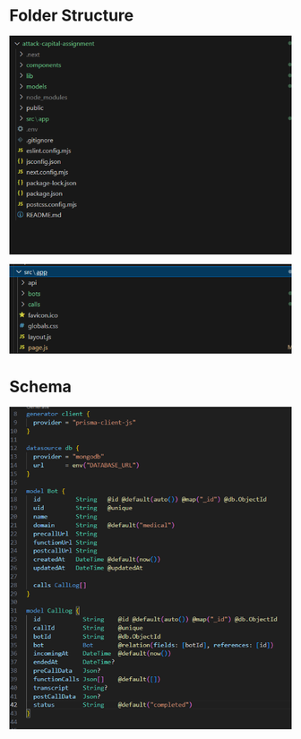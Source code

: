 # Folder Structure

![alt text](<Screenshot 2025-09-19 181208.png>)

![alt text](<Screenshot 2025-09-19 181330.png>)

# Schema

![alt text](<Screenshot 2025-09-19 202435.png>)

